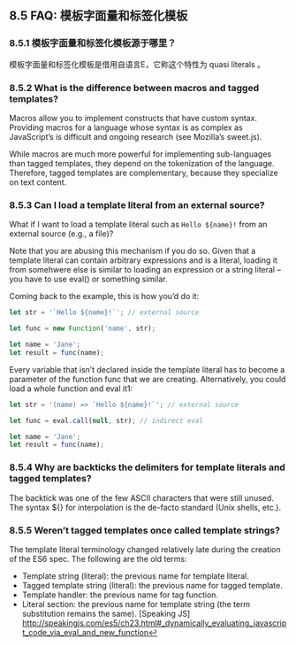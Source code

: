 ## 8.5 FAQ: 模板字面量和标签化模板

### 8.5.1 模板字面量和标签化模板源于哪里？

模板字面量和标签化模板是借用自语言E，它称这个特性为 quasi literals 。

### 8.5.2 What is the difference between macros and tagged templates?

Macros allow you to implement constructs that have custom syntax. Providing macros for a language whose syntax is as complex as JavaScript’s is difficult and ongoing research (see Mozilla’s sweet.js).

While macros are much more powerful for implementing sub-languages than tagged templates, they depend on the tokenization of the language. Therefore, tagged templates are complementary, because they specialize on text content.

### 8.5.3 Can I load a template literal from an external source?

What if I want to load a template literal such as `Hello ${name}!` from an external source (e.g., a file)?

Note that you are abusing this mechanism if you do so. Given that a template literal can contain arbitrary expressions and is a literal, loading it from somehwere else is similar to loading an expression or a string literal – you have to use eval() or something similar.

Coming back to the example, this is how you’d do it:

```javascript
let str = '`Hello ${name}!`'; // external source

let func = new Function('name', str);

let name = 'Jane';
let result = func(name);
```

Every variable that isn’t declared inside the template literal has to become a parameter of the function func that we are creating. Alternatively, you could load a whole function and eval it1:

```javascript
let str = '(name) => `Hello ${name}!`'; // external source

let func = eval.call(null, str); // indirect eval

let name = 'Jane';
let result = func(name);
```

### 8.5.4 Why are backticks the delimiters for template literals and tagged templates?

The backtick was one of the few ASCII characters that were still unused. The syntax ${} for interpolation is the de-facto standard (Unix shells, etc.).

### 8.5.5 Weren’t tagged templates once called template strings?

The template literal terminology changed relatively late during the creation of the ES6 spec. The following are the old terms:

- Template string (literal): the previous name for template literal.
- Tagged template string (literal): the previous name for tagged template.
- Template handler: the previous name for tag function.
- Literal section: the previous name for template string (the term substitution remains the same).
[Speaking JS] http://speakingjs.com/es5/ch23.html#_dynamically_evaluating_javascript_code_via_eval_and_new_function↩